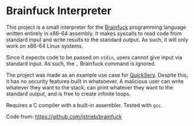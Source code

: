 # Brainfuck Interpreter

This project is a small interpreter for the
[Brainfuck](https://en.wikipedia.org/wiki/Brainfuck) programming language
written entirely in x86-64 assembly. It makes syscalls to read code from
standard input and write results to the standard output. As such, it will only
work on x86-64 Linux systems.

Since it expects code to be passed on `stdin`, users cannot give input via
standard input. As such, the `,` Brainfuck command is ignored.

The project was made as an example use case for
[QuickServ](https://github.com/jstrieb/quickserv). Despite this, it has no
security features built in whatsoever. A malicious user can write whatever they
want to the stack, can print whatever they want to the standard output, and is
free to create infinite loops.

Requires a C compiler with a built-in assembler. Tested with `gcc`.

Code from: <https://github.com/jstrieb/brainfuck>
